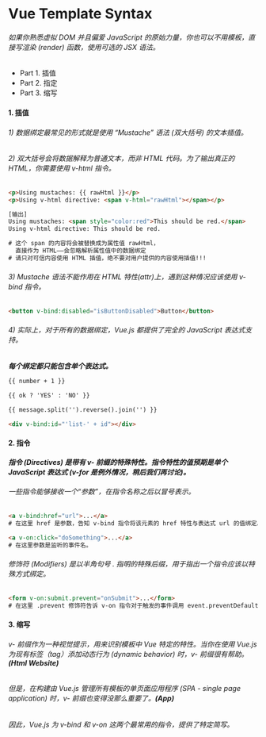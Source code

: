 # Vue Template Syntax

###### 如果你熟悉虚拟 DOM 并且偏爱 JavaScript 的原始力量，你也可以不用模板，直接写渲染 (render) 函数，使用可选的 JSX 语法。

* Part 1. 插值
* Part 2. 指定
* Part 3. 缩写

#### 1. 插值

###### 1) 数据绑定最常见的形式就是使用 “Mustache” 语法 (双大括号) 的文本插值。

###### 2) 双大括号会将数据解释为普通文本，而非 HTML 代码。为了输出真正的 HTML，你需要使用 v-html 指令。
```html
<p>Using mustaches: {{ rawHtml }}</p>
<p>Using v-html directive: <span v-html="rawHtml"></span></p>

[输出]
Using mustaches: <span style="color:red">This should be red.</span>
Using v-html directive: This should be red.

# 这个 span 的内容将会被替换成为属性值 rawHtml，
  直接作为 HTML——会忽略解析属性值中的数据绑定
# 请只对可信内容使用 HTML 插值，绝不要对用户提供的内容使用插值!!!
```

###### 3) Mustache 语法不能作用在 HTML 特性(attr)上，遇到这种情况应该使用 v-bind 指令。
```html
<button v-bind:disabled="isButtonDisabled">Button</button>
```

###### 4) 实际上，对于所有的数据绑定，Vue.js 都提供了完全的 JavaScript 表达式支持。
***每个绑定都只能包含单个表达式。***
```html
{{ number + 1 }}

{{ ok ? 'YES' : 'NO' }}

{{ message.split('').reverse().join('') }}

<div v-bind:id="'list-' + id"></div>
```


#### 2. 指令
***指令 (Directives) 是带有 v- 前缀的特殊特性。指令特性的值预期是单个 JavaScript 表达式 (v-for 是例外情况，稍后我们再讨论)。***

###### 一些指令能够接收一个“参数”，在指令名称之后以冒号表示。
```html
<a v-bind:href="url">...</a>
# 在这里 href 是参数，告知 v-bind 指令将该元素的 href 特性与表达式 url 的值绑定。

<a v-on:click="doSomething">...</a>
# 在这里参数是监听的事件名。
```

###### 修饰符 (Modifiers) 是以半角句号 . 指明的特殊后缀，用于指出一个指令应该以特殊方式绑定。
```html
<form v-on:submit.prevent="onSubmit">...</form>
# 在这里 .prevent 修饰符告诉 v-on 指令对于触发的事件调用 event.preventDefault()。
```

#### 3. 缩写

###### v- 前缀作为一种视觉提示，用来识别模板中 Vue 特定的特性。当你在使用 Vue.js 为现有标签（tag）添加动态行为 (dynamic behavior) 时，v- 前缀很有帮助。 ***(Html Website)***

###### 但是，在构建由 Vue.js 管理所有模板的单页面应用程序 (SPA - single page application) 时，v- 前缀也变得没那么重要了。***(App)***

###### 因此，Vue.js 为 v-bind 和 v-on 这两个最常用的指令，提供了特定简写。